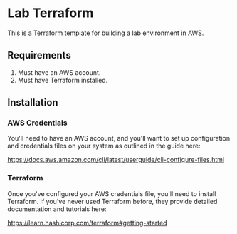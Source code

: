 # Lab Terraform

This is a Terraform template for building a lab environment in AWS.

## Requirements

1. Must have an AWS account.
2. Must have Terraform installed. 

## Installation

### AWS Credentials

You'll need to have an AWS account, and you'll want to set up configuration and credentials files on your system as outlined in the guide here:

https://docs.aws.amazon.com/cli/latest/userguide/cli-configure-files.html

### Terraform

Once you've configured your AWS credentials file, you'll need to install Terraform.  If you've never used Terraform before, they provide detailed documentation and tutorials here:

https://learn.hashicorp.com/terraform#getting-started
